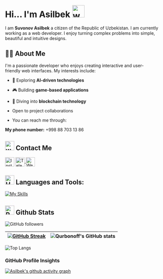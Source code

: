 # Hi... I'm Asilbek <img src="https://user-images.githubusercontent.com/72663882/171687151-bb31c996-c9d2-49c8-b593-734946893b23.gif" alt="waving hand gif" aria-hidden="true" width="40" />

I am **Suvonov Asilbek** a citizen of the Republic of Uzbekistan. I am currently working as a web developer. I enjoy turning complex problems into simple, beautiful and intuitive designs.

## 👨‍💻 About Me  
I'm a passionate developer who enjoys creating interactive and user-friendly web interfaces. My interests include:
- 🌟 Exploring **AI-driven technologies**  
- 🎮 Building **game-based applications**  
- 🚀 Diving into **blockchain technology**  

- Open to project collaborations
- You can reach me through:

**My phone number:** +998 88 703 13 86

## <img src="https://prime-sender.com/gifs/contact-us.gif" alt="waving hand gif" aria-hidden="true" height="30"/> Contact Me
<a href="https://instagram.com/asilc1k_ake" title="Instagram"><img alt="Instagram"  src="https://img.shields.io/badge/Instagram-%23ee2a7b?style=for-the-badge&logo=instagram" height="30" align="center"/></a>
<a href="https://t.me/Knyaz_blvck" title="Telegram"><img alt="Telegram" src="https://img.shields.io/badge/Telegram-%2324A1DE?style=for-the-badge&logo=telegram&logoColor=%23fff" height="30" align="center"/> </a>
<a href="https://github-readme-stats.vercel.app/api/top-langs/?username=AslDeveloper07&theme=aura&hide_border=false&include_all_commits=false&count_private=false&layout=compact"/> </a>
<a href="aslwexking777@gmail.com" title="Website"><img alt="Website" src="https://img.shields.io/badge/Web_Site-yellow?style=for-the-badge&logo=circuitverse&logoColor=white" height="30" align="center"/> </a>



## <img src="https://images.squarespace-cdn.com/content/v1/5f89b1bd7f2f51237c7e1662/1603830221701-750TOUJK5NFPQBFDHRLR/Pool+Docs+Icon+Animation+%28Tools%29.gif" alt="Hammer and Wrench" width="30" height="30" /> **Languages and Tools:**
[![My Skills](https://skillicons.dev/icons?i=html,css,js,python,tailwind,sass,bootstrap,vue,angular,ts,figma,bash,codepen,react,git,github,vscode,npm,ps,ai,pycharm,sublime&perline=15)](#)

## <img src="https://raw.githubusercontent.com/Tarikul-Islam-Anik/Animated-Fluent-Emojis/master/Emojis/Travel%20and%20places/Rocket.png" alt="Rocket" width="30" height="30" /> Github Stats

<!-- ![Profile Views](https://komarev.com/ghpvc/?username=Qurbonoff11&color=ff0000) -->

![GitHub followers](https://img.shields.io/github/followers/AslDeveloper07?style=for-the-badge&logo=github&logoColor=%2300ffff&label=GitHub%20follower&labelColor=%23555555&color=%2300ffff)

| [![GitHub Streak](https://streak-stats.demolab.com?user=qurbonoff11&hide_border=false&border_radius=15&background=323232&ring=00ffff&stroke=fff&border=00ffff&fire=fff&currStreakNum=fff&sideNums=00ffff&currStreakLabel=fff&sideLabels=fff&dates=00ffaa)](#) | ![Qurbonoff's GitHub stats](https://github-readme-stats.vercel.app/api?username=qurbonoff11&show_icons=true&icon_color=00ffff&bg_color=323232&text_color=00ffaa&title_color=00ffff&border_color=00ffff&border_radius=15) |
| ------------- | ------------- |



<!-- [![Harlok's WakaTime stats](https://github-readme-stats.vercel.app/api/wakatime?username=qurbonoff11)](#) -->


![Top Langs](https://github-readme-stats.vercel.app/api/top-langs/?username=qurbonoff11&size_weight=0.5&count_weight=0.5&icon_color=00ffff&bg_color=323232&text_color=fff&title_color=00ffff&border_color=00ffff&border_radius=15)
### GitHub Profile Insights

<!-- [![Qurbonoff's Activity Graph](https://github-readme-activity-graph.vercel.app/graph?username=Qurbonoff11&bg_color=323232&title_color=00ffff)](https://github.com/Qurbonoff11) -->

[![Asilbek's github activity graph](https://github-readme-activity-graph.vercel.app/graph?username=AslDeveloper07&bg_color=323232&color=fff&title_color=00ffff&line=00ffff&point=fff&hide_border=false)](#)


